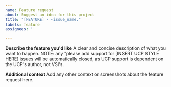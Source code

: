 ```yaml
---
name: Feature request
about: Suggest an idea for this project
title: "[FEATURE] - <issue_name."
labels: feature
assignees: ''

---
```


**Describe the feature you'd like**
A clear and concise description of what you want to happen. NOTE: any "please add support for [INSERT UCP STYLE HERE] issues will be automatically closed, as UCP support is dependent on the UCP's author, not VSI's.

**Additional context**
Add any other context or screenshots about the feature request here.
